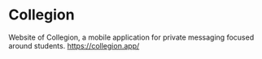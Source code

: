 # Collegion
Website of Collegion, a mobile application for private messaging focused around students. https://collegion.app/
